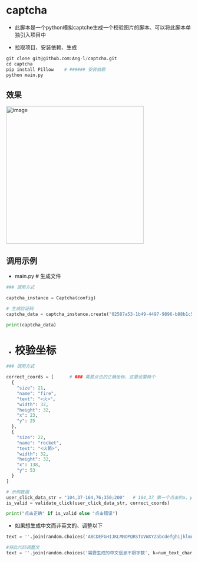 # captcha

- 此脚本是一个python模拟captche生成一个校验图片的脚本、可以将此脚本单独引入项目中
  
- 拉取项目、安装依赖、生成
```python
git clone git@github.com:Ang-l/captcha.git
cd captcha
pip install Pillow    # ###### 安装依赖
python main.py
```

## 效果
<img width="373" alt="image" src="https://github.com/user-attachments/assets/e3baae53-6f3d-4810-9dab-fdb55c474061">


## 调用示例
- main.py  # 生成文件

```python
### 调用方式

captcha_instance = Captcha(config)

# 生成验证码
captcha_data = captcha_instance.create("02587a53-1b49-4497-9896-b88b1c50fa4b")

print(captcha_data)

```

- # 校验坐标 
```python
### 调用方式

correct_coords = [      # ### 需要点击的正确坐标、这里设置两个
  {
    "size": 21,
    "name": "fire",
    "text": "<火>",
    "width": 32,
    "height": 32,
    "x": 23,
    "y": 25
  },
  {
    "size": 22,
    "name": "rocket",
    "text": "<火箭>",
    "width": 32,
    "height": 32,
    "x": 138,
    "y": 53
  }
]

# 示例数据
user_click_data_str = "104,37-164,76;350;200"   # 104,37 第一个点击的x、y。164,76第二个点击的x、y。350;200图片宽高
is_valid = validate_click(user_click_data_str, correct_coords)

print("点击正确" if is_valid else "点击错误")

```

- 如果想生成中文而非英文的、调整以下
```python
text = ''.join(random.choices('ABCDEFGHIJKLMNOPQRSTUVWXYZabcdefghijklmnopqrstuvwxyz0123456789', k=num_text_chars))

#将此代码调整文
text = ''.join(random.choices('需要生成的中文信息不限字数', k=num_text_chars))

```
